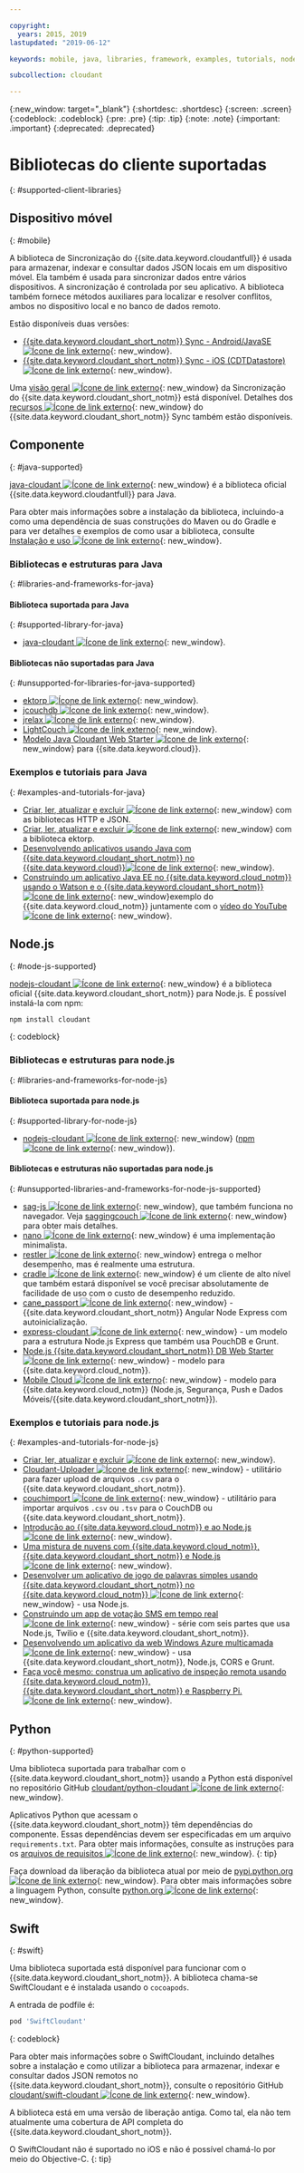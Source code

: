 ```yaml
---

copyright:
  years: 2015, 2019
lastupdated: "2019-06-12"

keywords: mobile, java, libraries, framework, examples, tutorials, node.js, python, swift

subcollection: cloudant

---
```


{:new_window: target="_blank"}
{:shortdesc: .shortdesc}
{:screen: .screen}
{:codeblock: .codeblock}
{:pre: .pre}
{:tip: .tip}
{:note: .note}
{:important: .important}
{:deprecated: .deprecated}

<!-- Acrolinx: 2017-05-10 -->

# Bibliotecas do cliente suportadas
{: #supported-client-libraries}

## Dispositivo móvel
{: #mobile}

A biblioteca de Sincronização do {{site.data.keyword.cloudantfull}} é usada para armazenar,
indexar
e consultar dados JSON locais em um dispositivo móvel.
Ela também é usada para sincronizar dados entre vários dispositivos.
A sincronização é controlada por seu aplicativo.
A
biblioteca também fornece métodos auxiliares para localizar e resolver conflitos,
ambos no dispositivo local e no banco de dados remoto.

Estão disponíveis duas versões:

-   [{{site.data.keyword.cloudant_short_notm}} Sync - Android/JavaSE ![Ícone de link externo](../images/launch-glyph.svg "Ícone de link externo")](https://github.com/cloudant/sync-android){: new_window}.
-   [{{site.data.keyword.cloudant_short_notm}} Sync - iOS (CDTDatastore) ![Ícone de link externo](../images/launch-glyph.svg "Ícone de link externo")](https://github.com/cloudant/CDTDatastore){: new_window}.

Uma [visão geral ![Ícone de link externo](../images/launch-glyph.svg "Ícone de link externo")](https://cloudant.com/product/cloudant-features/sync/){: new_window} da Sincronização do {{site.data.keyword.cloudant_short_notm}} está disponível.
Detalhes dos [recursos ![Ícone de link externo](../images/launch-glyph.svg "Ícone de link externo")](https://cloudant.com/cloudant-sync-resources/){: new_window} do {{site.data.keyword.cloudant_short_notm}} Sync também estão disponíveis.

## Componente
{: #java-supported}

[java-cloudant ![Ícone de link externo](../images/launch-glyph.svg "Ícone de link externo")](https://github.com/cloudant/java-cloudant){: new_window} é a biblioteca
oficial {{site.data.keyword.cloudantfull}} para Java.

Para obter mais informações sobre a instalação da biblioteca, incluindo-a como uma dependência de suas construções do Maven ou do Gradle e para ver detalhes e exemplos de como usar a biblioteca, consulte [Instalação e uso ![Ícone de link externo](../images/launch-glyph.svg "Ícone de link externo")](https://github.com/cloudant/java-cloudant#installation-and-usage){: new_window}.

### Bibliotecas e estruturas para Java
{: #libraries-and-frameworks-for-java}

#### Biblioteca suportada para Java
{: #supported-library-for-java}

-   [java-cloudant ![Ícone de link externo](../images/launch-glyph.svg "Ícone de link externo")](https://github.com/cloudant/java-cloudant){: new_window}.

#### Bibliotecas não suportadas para Java
{: #unsupported-for-libraries-for-java-supported}

-   [ektorp ![Ícone de link externo](../images/launch-glyph.svg "Ícone de link externo")](https://helun.github.io/Ektorp/reference_documentation.html){: new_window}.
-   [jcouchdb ![Ícone de link externo](../images/launch-glyph.svg "Ícone de link externo")](http://code.google.com/p/jcouchdb/){: new_window}.
-   [jrelax ![Ícone de link externo](../images/launch-glyph.svg "Ícone de link externo")](https://github.com/isterin/jrelax){: new_window}.
-   [LightCouch ![Ícone de link externo](../images/launch-glyph.svg "Ícone de link externo")](http://www.lightcouch.org/){: new_window}.
-   [Modelo Java Cloudant Web Starter ![Ícone de link externo](../images/launch-glyph.svg "Ícone de link externo")](https://ace.ng.bluemix.net/#/store/cloudOEPaneId=store&appTemplateGuid=CloudantJavaBPTemplate&fromCatalog=true){: new_window} para {{site.data.keyword.cloud}}.

### Exemplos e tutoriais para Java
{: #examples-and-tutorials-for-java}

-   [Criar, ler, atualizar e excluir ![Ícone de link externo](../images/launch-glyph.svg "Ícone de link externo")](https://github.com/cloudant/haengematte/tree/master/java){: new_window} com as bibliotecas HTTP e JSON.
-   [Criar, ler, atualizar e excluir ![Ícone de link externo](../images/launch-glyph.svg "Ícone de link externo")](https://github.com/cloudant/haengematte/tree/master/java/CrudWithEktorp){: new_window} com a biblioteca ektorp.
-   [Desenvolvendo aplicativos usando Java com {{site.data.keyword.cloudant_short_notm}} no {{site.data.keyword.cloud}}![Ícone de link externo](../images/launch-glyph.svg "Ícone de link externo")](https://cloudant.com/blog/building-apps-using-java-with-cloudant-on-ibm-bluemix/){: new_window}.
-   [Construindo um aplicativo Java EE no {{site.data.keyword.cloud_notm}} usando o Watson e o {{site.data.keyword.cloudant_short_notm}}![Ícone de link externo](../images/launch-glyph.svg "Ícone de link externo")](https://developer.ibm.com/bluemix/2014/10/17/building-java-ee-app-ibm-bluemix-using-watson-cloudant/){: new_window}exemplo do {{site.data.keyword.cloud_notm}} juntamente com o [ vídeo do YouTube ![Ícone de link externo](../images/launch-glyph.svg "Ícone de link externo")](https://www.youtube.com/watch?feature=youtu.be&v=9AFMY6m0LIU&app=desktop){: new_window}.


## Node.js
{: #node-js-supported}

[nodejs-cloudant ![Ícone de link externo](../images/launch-glyph.svg "Ícone de link externo")](https://github.com/cloudant/nodejs-cloudant){: new_window}
é a biblioteca oficial {{site.data.keyword.cloudant_short_notm}} para Node.js.
É possível instalá-la com npm:

```sh
npm install cloudant
```
{: codeblock}

### Bibliotecas e estruturas para node.js
{: #libraries-and-frameworks-for-node-js}

#### Biblioteca suportada para node.js
{: #supported-library-for-node-js}

-   [nodejs-cloudant ![Ícone de link externo](../images/launch-glyph.svg "Ícone de link externo")](https://github.com/cloudant/nodejs-cloudant){: new_window} ([npm ![Ícone de link externo](../images/launch-glyph.svg "Ícone de link externo")](https://www.npmjs.com/package/@cloudant/cloudant){: new_window}).

#### Bibliotecas e estruturas não suportadas para node.js
{: #unsupported-libraries-and-frameworks-for-node-js-supported}

-   [sag-js ![Ícone de link externo](../images/launch-glyph.svg "Ícone de link externo")](https://github.com/sbisbee/sag-js){: new_window}, que também funciona no navegador.
    Veja [saggingcouch ![Ícone de link externo](../images/launch-glyph.svg "Ícone de link externo")](https://github.com/sbisbee/saggingcouch.com){: new_window} para obter mais detalhes.
-   [nano ![Ícone de link externo](../images/launch-glyph.svg "Ícone de link externo")](https://github.com/dscape/nano){: new_window} é uma implementação minimalista.
-   [restler ![Ícone de link externo](../images/launch-glyph.svg "Ícone de link externo")](https://github.com/danwrong/restler){: new_window} entrega o melhor desempenho, mas é realmente uma estrutura.
-   [cradle ![Ícone de link externo](../images/launch-glyph.svg "Ícone de link externo")](https://github.com/flatiron/cradle){: new_window} é um cliente de alto nível que também estará disponível
se você precisar absolutamente de facilidade de uso com o custo de desempenho reduzido.
-   [cane_passport ![Ícone de link externo](../images/launch-glyph.svg "Ícone de link externo")](https://github.com/ddemichele/cane_passport){: new_window} - {{site.data.keyword.cloudant_short_notm}} Angular Node Express com autoinicialização.
-   [express-cloudant ![Ícone de link externo](../images/launch-glyph.svg "Ícone de link externo")](https://github.com/cloudant-labs/express-cloudant){: new_window} - um modelo para a estrutura Node.js Express que também usa PouchDB e Grunt.
-   [Node.js {{site.data.keyword.cloudant_short_notm}} DB Web Starter ![Ícone de link externo](../images/launch-glyph.svg "Ícone de link externo")](https://ace.ng.bluemix.net/#/store/cloudOEPaneId=store&appTemplateGuid=nodejscloudantbp&fromCatalog=true){: new_window} - modelo para {{site.data.keyword.cloud_notm}}.
-   [Mobile Cloud ![Ícone de link externo](../images/launch-glyph.svg "Ícone de link externo")](https://ace.ng.bluemix.net/#/store/cloudOEPaneId=store&appTemplateGuid=mobileBackendStarter&fromCatalog=true){: new_window} - modelo para {{site.data.keyword.cloud_notm}} (Node.js, Segurança, Push e Dados Móveis/{{site.data.keyword.cloudant_short_notm}}).

### Exemplos e tutoriais para node.js
{: #examples-and-tutorials-for-node-js}

-   [Criar, ler, atualizar e excluir ![Ícone de link externo](../images/launch-glyph.svg "Ícone de link externo")](https://github.com/cloudant/haengematte/tree/master/nodejs){: new_window}.
-   [Cloudant-Uploader ![Ícone de link externo](../images/launch-glyph.svg "Ícone de link externo")](https://github.com/garbados/Cloudant-Uploader){: new_window} - utilitário para fazer upload de arquivos `.csv` para o {{site.data.keyword.cloudant_short_notm}}.
-   [couchimport ![Ícone de link externo](../images/launch-glyph.svg "Ícone de link externo")](https://github.com/glynnbird/couchimport){: new_window} - utilitário para importar arquivos `.csv` ou `.tsv` para o CouchDB ou {{site.data.keyword.cloudant_short_notm}}.
-   [Introdução ao {{site.data.keyword.cloud_notm}} e ao Node.js ![Ícone de link externo](../images/launch-glyph.svg "Ícone de link externo")](http://thoughtsoncloud.com/2014/07/getting-started-ibm-bluemix-node-js/){: new_window}.
-   [Uma mistura de nuvens com {{site.data.keyword.cloud_notm}}, {{site.data.keyword.cloudant_short_notm}} e Node.js ![Ícone de link externo](../images/launch-glyph.svg "Ícone de link externo")](https://gigadom.wordpress.com/2014/08/15/a-cloud-medley-with-ibm-bluemix-cloudant-db-and-node-js/){: new_window}.
-   [Desenvolver um aplicativo de jogo de palavras simples usando {{site.data.keyword.cloudant_short_notm}} no {{site.data.keyword.cloud_notm}} ![Ícone de link externo](../images/launch-glyph.svg "Ícone de link externo")](http://www.ibm.com/developerworks/cloud/library/cl-guesstheword-app/index.html?ca=drs-){: new_window} - usa Node.js.
-   [Construindo um app de votação SMS em tempo real ![Ícone de link externo](../images/launch-glyph.svg "Ícone de link externo")](https://www.twilio.com/blog/2012/09/building-a-real-time-sms-voting-app-part-1-node-js-couchdb.html){: new_window} - série com seis partes que usa Node.js, Twilio e {{site.data.keyword.cloudant_short_notm}}.
-   [Desenvolvendo um aplicativo da web Windows Azure multicamada ![Ícone de link externo](../images/launch-glyph.svg "Ícone de link externo")](https://www.ampower.me/article/CouchDB/Tutorial-Building-a-Multi-Tier-Windows-Azure-Web-application-use-Cloudants-Couchdb-as-a-Service-node-94-409665?eqs=Z2NWNlltTmlUWStWcHdEWENWc3UxdmowREpiMjlGUVpKajJOZGJpSlVkemlPS2oxa0YxZE5BPT0=){: new_window} - usa {{site.data.keyword.cloudant_short_notm}}, Node.js, CORS e Grunt.
-   [Faça você mesmo: construa um aplicativo de inspeção remota usando {{site.data.keyword.cloud_notm}}, {{site.data.keyword.cloudant_short_notm}} e Raspberry Pi. ![Ícone de link externo](../images/launch-glyph.svg "Ícone de link externo")](http://www.ibm.com/developerworks/library/ba-remoteservpi-app/index.html){: new_window}.

## Python
{: #python-supported}

Uma biblioteca suportada para trabalhar com o {{site.data.keyword.cloudant_short_notm}} usando a Python está disponível no repositório GitHub [cloudant/python-cloudant ![Ícone de link externo](../images/launch-glyph.svg "Ícone de link externo")](https://github.com/cloudant/python-cloudant){: new_window}.

Aplicativos Python que acessam o {{site.data.keyword.cloudant_short_notm}} têm dependências do componente. Essas dependências devem ser especificadas em um arquivo `requirements.txt`. Para obter mais informações, consulte as instruções para os [arquivos de requisitos ![Ícone de link externo](../images/launch-glyph.svg "Ícone de link externo")](https://pip.readthedocs.io/en/1.1/requirements.html){: new_window}.
{: tip}

Faça download da liberação da biblioteca atual por meio de [pypi.python.org ![Ícone de link externo](../images/launch-glyph.svg "Ícone de link externo")](https://pypi.python.org/pypi/cloudant/){: new_window}.
Para obter mais informações sobre a linguagem Python, consulte [python.org ![Ícone de link externo](../images/launch-glyph.svg "Ícone de link externo")](https://www.python.org/about/){: new_window}. 

## Swift
{: #swift}

Uma biblioteca suportada está disponível para funcionar com o {{site.data.keyword.cloudant_short_notm}}.
A biblioteca chama-se SwiftCloudant
e é instalada usando o `cocoapods`.

A entrada de podfile é:

```sh
pod 'SwiftCloudant'
```
{: codeblock}

Para obter mais informações sobre o SwiftCloudant, incluindo detalhes sobre a instalação e como utilizar a biblioteca para armazenar,
indexar e consultar dados JSON remotos no {{site.data.keyword.cloudant_short_notm}},
consulte o repositório GitHub [cloudant/swift-cloudant ![Ícone de link externo](../images/launch-glyph.svg "Ícone de link externo")](https://github.com/cloudant/swift-cloudant){: new_window}.

A biblioteca está em uma versão de liberação antiga.
Como tal,
ela não tem atualmente uma cobertura de API completa do {{site.data.keyword.cloudant_short_notm}}. 

O SwiftCloudant não é suportado no iOS e não é possível chamá-lo por meio do Objective-C.
{: tip}
